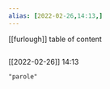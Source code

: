 ```yaml
---
alias: [2022-02-26,14:13,]
---
```

[[furlough]]
table of content
```toc
```

[[2022-02-26]] 14:13

```query
"parole"
```